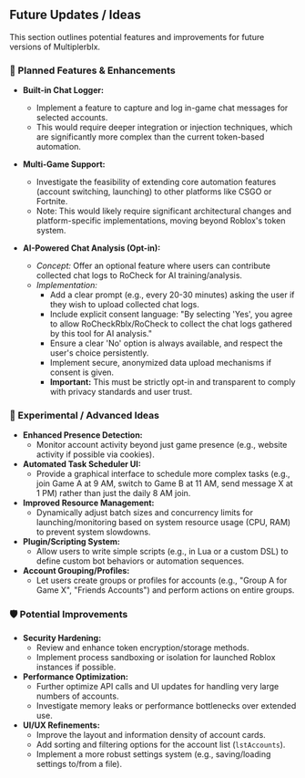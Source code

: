 ## Future Updates / Ideas

This section outlines potential features and improvements for future versions of Multiplerblx.

### 🚀 Planned Features & Enhancements

*   **Built-in Chat Logger:**
    *   Implement a feature to capture and log in-game chat messages for selected accounts.
    *   This would require deeper integration or injection techniques, which are significantly more complex than the current token-based automation.

*   **Multi-Game Support:**
    *   Investigate the feasibility of extending core automation features (account switching, launching) to other platforms like CSGO or Fortnite.
    *   Note: This would likely require significant architectural changes and platform-specific implementations, moving beyond Roblox's token system.

*   **AI-Powered Chat Analysis (Opt-in):**
    *   *Concept:* Offer an optional feature where users can contribute collected chat logs to RoCheck for AI training/analysis.
    *   *Implementation:*
        *   Add a clear prompt (e.g., every 20-30 minutes) asking the user if they wish to upload collected chat logs.
        *   Include explicit consent language: "By selecting 'Yes', you agree to allow RoCheckRblx/RoCheck to collect the chat logs gathered by this tool for AI analysis."
        *   Ensure a clear 'No' option is always available, and respect the user's choice persistently.
        *   Implement secure, anonymized data upload mechanisms if consent is given.
        *   **Important:** This must be strictly opt-in and transparent to comply with privacy standards and user trust.

### 🧪 Experimental / Advanced Ideas

*   **Enhanced Presence Detection:**
    *   Monitor account activity beyond just game presence (e.g., website activity if possible via cookies).
*   **Automated Task Scheduler UI:**
    *   Provide a graphical interface to schedule more complex tasks (e.g., join Game A at 9 AM, switch to Game B at 11 AM, send message X at 1 PM) rather than just the daily 8 AM join.
*   **Improved Resource Management:**
    *   Dynamically adjust batch sizes and concurrency limits for launching/monitoring based on system resource usage (CPU, RAM) to prevent system slowdowns.
*   **Plugin/Scripting System:**
    *   Allow users to write simple scripts (e.g., in Lua or a custom DSL) to define custom bot behaviors or automation sequences.
*   **Account Grouping/Profiles:**
    *   Let users create groups or profiles for accounts (e.g., "Group A for Game X", "Friends Accounts") and perform actions on entire groups.

### 🛡️ Potential Improvements

*   **Security Hardening:**
    *   Review and enhance token encryption/storage methods.
    *   Implement process sandboxing or isolation for launched Roblox instances if possible.
*   **Performance Optimization:**
    *   Further optimize API calls and UI updates for handling very large numbers of accounts.
    *   Investigate memory leaks or performance bottlenecks over extended use.
*   **UI/UX Refinements:**
    *   Improve the layout and information density of account cards.
    *   Add sorting and filtering options for the account list (`lstAccounts`).
    *   Implement a more robust settings system (e.g., saving/loading settings to/from a file).
